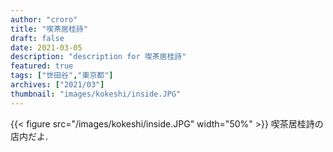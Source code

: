 ```yaml
---
author: "croro"
title: "喫茶居桂詩"
draft: false
date: 2021-03-05
description: "description for 喫茶居桂詩"
featured: true
tags: ["世田谷","東京都"]
archives: ["2021/03"]
thumbnail: "images/kokeshi/inside.JPG"
---
```

{{< figure src="/images/kokeshi/inside.JPG" width="50%" >}}
喫茶居桂詩の店内だよ.